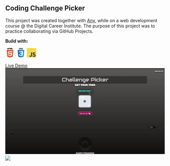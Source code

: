 ## Coding Challenge Picker

This project was created together with [Any](https://github.com/itsAnyTime), while on a web development course @ the Digital Career Institute. The purpose of this project was to practice collaborating via GitHub Projects.

**Build with:**  

<code><img height="30" src="https://raw.githubusercontent.com/github/explore/80688e429a7d4ef2fca1e82350fe8e3517d3494d/topics/html/html.png"></code>
<code><img height="30" src="https://raw.githubusercontent.com/github/explore/80688e429a7d4ef2fca1e82350fe8e3517d3494d/topics/css/css.png"></code>
<code><img height="30" src="https://raw.githubusercontent.com/github/explore/80688e429a7d4ef2fca1e82350fe8e3517d3494d/topics/javascript/javascript.png"></code>



[Live Demo](https://challenge-picker.netlify.app/#) 
<img src="assets/learn-app.gif">
<img align=center src="https://media.giphy.com/media/vzC40E7x8ZiIMuJJur/giphy.gif">






 
